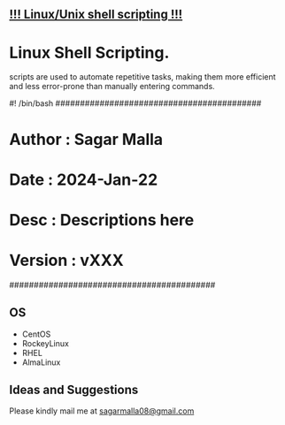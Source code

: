 ## [!!! Linux/Unix shell scripting !!!](https://github.com/teguhrianto/responsive-mikrotik-template-bootstrap4)
# Linux Shell Scripting.
scripts are used to automate repetitive tasks, making them more efficient and less error-prone than manually entering commands.

#! /bin/bash
##########################################
# Author : Sagar Malla
# Date : 2024-Jan-22
# Desc : Descriptions here
# Version : vXXX
##########################################

## OS
* CentOS
* RockeyLinux
* RHEL
* AlmaLinux

<!-- ## Screenshots

### Login
![alt login](https://github.com/teguhrianto/Responsive-Mikrotik-Template/raw/master/screenshot/login.png) -->

## Ideas and Suggestions
Please kindly mail me at [sagarmalla08@gmail.com](mailto:sagarmalla08@gmail.com])
